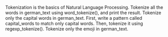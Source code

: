 Tokenization is the basics of Natural Language Processing. Tokenize all the words in german_text using word_tokenize(), and print the result. Tokenize only the capital words in german_text. First, write a pattern called capital_words to match only capital words. Then, tokenize it using regexp_tokenize(). Tokenize only the emoji in german_text.

